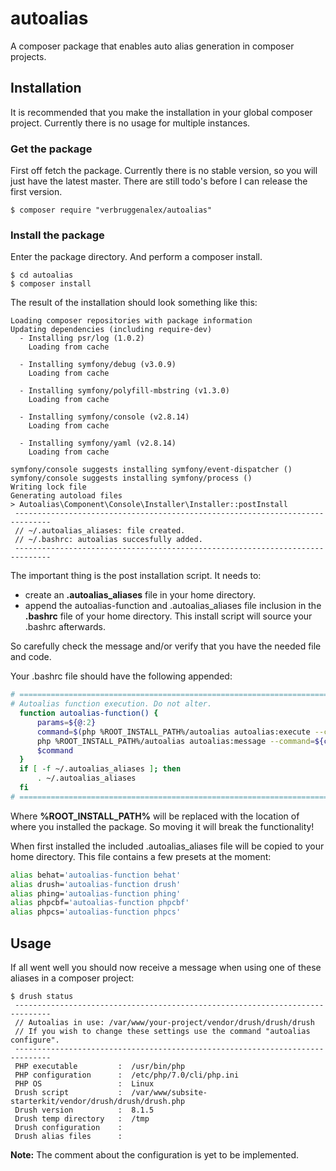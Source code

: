 # autoalias
A composer package that enables auto alias generation in composer
projects.

## Installation
It is recommended that you make the installation in your global composer
project. Currently there is no usage for multiple instances.

### Get the package
First off fetch the package. Currently there is no stable version, so 
you will just have the latest master. There are still todo's before I
can release the first version.
```
$ composer require "verbruggenalex/autoalias"
```

### Install the package
Enter the package directory. And perform a composer install.
```
$ cd autoalias
$ composer install
```

The result of the installation should look something like this:
```
Loading composer repositories with package information
Updating dependencies (including require-dev)
  - Installing psr/log (1.0.2)
    Loading from cache

  - Installing symfony/debug (v3.0.9)
    Loading from cache

  - Installing symfony/polyfill-mbstring (v1.3.0)
    Loading from cache

  - Installing symfony/console (v2.8.14)
    Loading from cache

  - Installing symfony/yaml (v2.8.14)
    Loading from cache

symfony/console suggests installing symfony/event-dispatcher ()
symfony/console suggests installing symfony/process ()
Writing lock file
Generating autoload files
> Autoalias\Component\Console\Installer\Installer::postInstall
 ------------------------------------------------------------------------------
 // ~/.autoalias_aliases: file created.
 // ~/.bashrc: autoalias succesfully added.
 ------------------------------------------------------------------------------
 ```
 The important thing is the post installation script. It needs to:
 * create an **.autoalias_aliases** file in your home directory.
 * append the autoalias-function and .autoalias_aliases file inclusion
 in the **.bashrc** file of your home directory.
 This install script will source your .bashrc afterwards.
 
 So carefully check the message and/or verify that you have the needed
 file and code.
 
 Your .bashrc file should have the following appended:
 ```bash
 # ================================================================================
 # Autoalias function execution. Do not alter.
   function autoalias-function() {
       params=${@:2}
       command=$(php %ROOT_INSTALL_PATH%/autoalias autoalias:execute --command=$1 --params="${params// \ }")
       php %ROOT_INSTALL_PATH%/autoalias autoalias:message --command=${command%% *}
       $command
   }
   if [ -f ~/.autoalias_aliases ]; then
       . ~/.autoalias_aliases
   fi
 # ================================================================================
 ```
Where **%ROOT_INSTALL_PATH%** will be replaced with the location of where
you installed the package. So moving it will break the functionality!

When first installed the included .autoalias_aliases file will be copied
to your home directory. This file contains a few presets at the moment:
 ```bash
alias behat='autoalias-function behat'
alias drush='autoalias-function drush'
alias phing='autoalias-function phing'
alias phpcbf='autoalias-function phpcbf'
alias phpcs='autoalias-function phpcs'
 ```
 
 ## Usage
 If all went well you should now receive a message when using one of
 these aliases in a composer project:
 ```
 $ drush status
  ------------------------------------------------------------------------------
  // Autoalias in use: /var/www/your-project/vendor/drush/drush/drush
  // If you wish to change these settings use the command "autoalias configure".
  ------------------------------------------------------------------------------
  PHP executable         :  /usr/bin/php
  PHP configuration      :  /etc/php/7.0/cli/php.ini
  PHP OS                 :  Linux
  Drush script           :  /var/www/subsite-starterkit/vendor/drush/drush/drush.php
  Drush version          :  8.1.5
  Drush temp directory   :  /tmp
  Drush configuration    :
  Drush alias files      :
 ```
**Note:** The comment about the configuration is yet to be implemented.